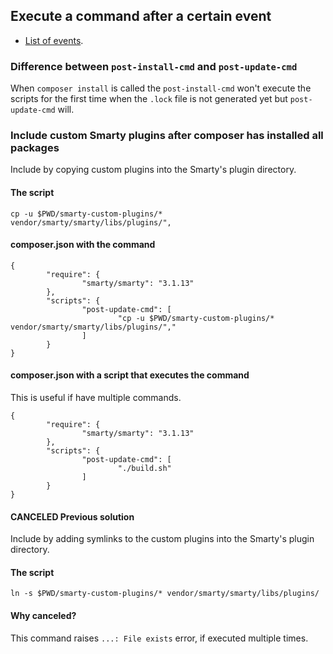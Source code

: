 ## Execute a command after a certain event

* [List of events](https://getcomposer.org/doc/articles/scripts.md#what-is-a-script-).

### Difference between `post-install-cmd` and `post-update-cmd`

When `composer install` is called the `post-install-cmd` won't execute the scripts
for the first time when the `.lock` file is not generated yet but `post-update-cmd`
will.


### Include custom Smarty plugins after composer has installed all packages

Include by copying custom plugins into the Smarty's plugin directory.

#### The script 

`cp -u $PWD/smarty-custom-plugins/* vendor/smarty/smarty/libs/plugins/",`

#### composer.json with the command

```
{
        "require": {
                "smarty/smarty": "3.1.13"
        },
        "scripts": {
                "post-update-cmd": [
                        "cp -u $PWD/smarty-custom-plugins/* vendor/smarty/smarty/libs/plugins/","
                ]
        }
}
```

#### composer.json with a script that executes the command

This is useful if have multiple commands.

```
{
        "require": {
                "smarty/smarty": "3.1.13"
        },
        "scripts": {
                "post-update-cmd": [
                        "./build.sh"
                ]
        }
}
```


#### CANCELED Previous solution

Include by adding symlinks to the custom plugins into the Smarty's plugin directory.

#### The script 

`ln -s $PWD/smarty-custom-plugins/* vendor/smarty/smarty/libs/plugins/`

#### Why canceled?

This command raises `...: File exists` error, if executed multiple times.